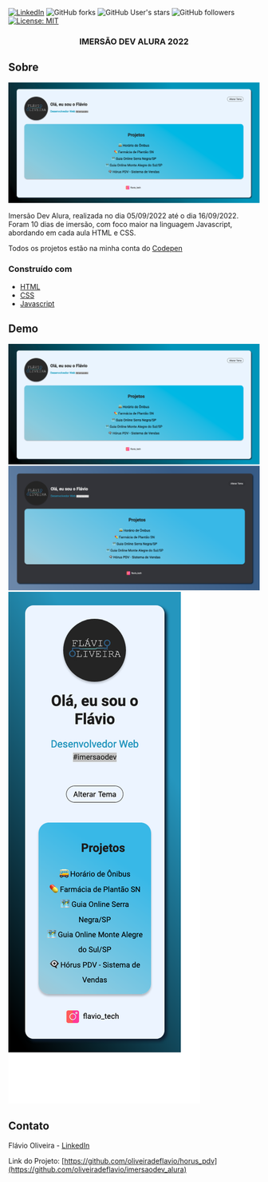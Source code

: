[![LinkedIn][linkedin-shield]][linkedin-url]
![GitHub forks](https://img.shields.io/github/forks/oliveiradeflavio/imersaodev_alura?style=for-the-badge)
![GitHub User's stars](https://img.shields.io/github/stars/oliveiradeflavio?style=for-the-badge)
![GitHub followers](https://img.shields.io/github/followers/oliveiradeflavio?style=for-the-badge)
[![License: MIT](https://img.shields.io/badge/License-MIT-yellow.svg)](https://github.com/oliveiradeflavio/horus_pdv/blob/main/LICENSE)


<h3 align="center">IMERSÃO DEV ALURA 2022</h3>


<!-- ABOUT THE PROJECT -->
## Sobre 

[![tela inicial][product-screenshot]]()


Imersão Dev Alura, realizada no dia 05/09/2022 até o dia 16/09/2022. Foram 10 dias de imersão, com foco maior na linguagem Javascript, abordando em cada aula HTML e CSS. 

Todos os projetos estão na minha conta do <a href="https://codepen.io/oliveiradeflavio">Codepen</a>


### Construído com

* [HTML](https://www.w3schools.com/html/)
* [CSS](https://www.w3schools.com/css/)
* [Javascript](https://www.javascript.com/)

<!-- USAGE EXAMPLES -->
## Demo

![Web](https://github.com/oliveiradeflavio/imersaodev_alura/blob/main/img/versao_web.png)
![Tema_Dark](https://github.com/oliveiradeflavio/imersaodev_alura/blob/main/img/versao_web_dark.png)
![Mobile](https://github.com/oliveiradeflavio/imersaodev_alura/blob/main/img/versao_mobile.png)


<!-- CONTACT -->
## Contato

Flávio Oliveira - [LinkedIn](https://www.linkedin.com/in/fladoliveira/)

Link do Projeto: [https://github.com/oliveiradeflavio/horus_pdv](https://github.com/oliveiradeflavio/imersaodev_alura)



<!-- MARKDOWN LINKS & IMAGES -->
<!-- https://www.markdownguide.org/basic-syntax/#reference-style-links -->
[linkedin-shield]: https://img.shields.io/badge/-LinkedIn-black.svg?style=for-the-badge&logo=linkedin&colorB=555
[linkedin-url]: https://www.linkedin.com/in/fladoliveira/
[product-screenshot]: https://github.com/oliveiradeflavio/imersaodev_alura/blob/main/img/versao_web.png
